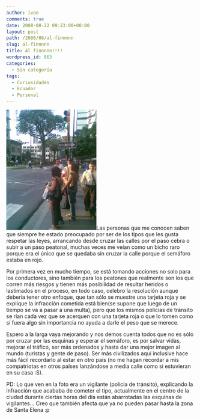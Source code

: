 ```yaml
---
author: ivan
comments: true
date: 2008-08-22 09:23:00+00:00
layout: post
path: /2008/08/al-finnnnn
slug: al-finnnnn
title: Al finnnnn!!!!
wordpress_id: 863
categories:
  - Sin categoría
tags:
  - Curiosidades
  - Ecuador
  - Personal
---
```


[![](./Imagen000.jpg)](http://4.bp.blogspot.com/_T2UWuNJg3dQ/SK5UIOA3-eI/AAAAAAAAA00/j9usEIYBQjg/s1600-h/Imagen000.jpg)Las personas que me conocen saben que siempre he estado preocupado por ser de los tipos que les gusta respetar las leyes, arrancando desde cruzar las calles por el paso cebra o subir a un paso peatonal, muchas veces me veían como un bicho raro porque era el único que se quedaba sin cruzar la calle porque el semáforo estaba en rojo.

Por primera vez en mucho tiempo, se está tomando acciones no solo para los conductores, sino también para los peatones que realmente son los que corren más riesgos y tienen más posibilidad de resultar heridos o lastimados en el proceso, en todo caso, celebro la resolución aunque debería tener otro enfoque, que tan sólo se muestre una tarjeta roja y se explique la infracción cometida está bien(se supone que luego de un tiempo se va a pasar a una multa), pero que los mismos policías de tránsito se rían cada vez que se acerquen con una tarjeta roja o que lo tomen como si fuera algo sin importancia no ayuda a darle el peso que se merece.

Espero a la larga vaya mejorando y nos demos cuenta todos que no es sólo por cruzar por las esquinas y esperar el semáforo, es por salvar vidas, mejorar el tráfico, ser más ordenados y hasta dar una mejor imagen al mundo (turistas y gente de paso). Ser más civilizados aquí inclusive hace más fácil recordarlo al estar en otro país (no me hagan recordar a mis compatriotas en otros países lanzándose a media calle como si estuvieran en su casa :S).

PD: Lo que ven en la foto era un vigilante (policía de tránsito), explicando la infracción que acababa de cometer el tipo, actualmente en el centro de la ciudad durante ciertas horas del día están abarrotadas las esquinas de vigilantes... Creo que también afecta que ya no pueden pasar hasta la zona de Santa Elena :p

